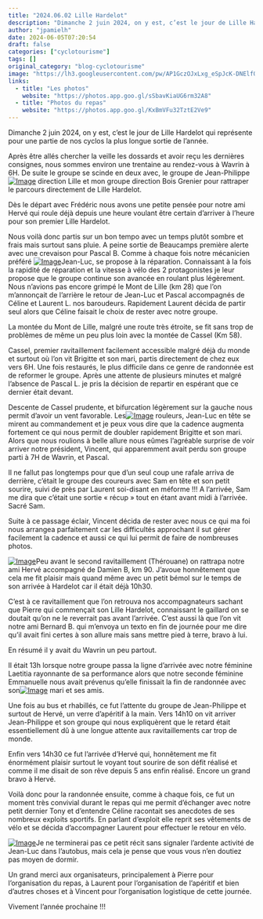 ```yaml
---
title: "2024.06.02 Lille Hardelot"
description: "Dimanche 2 juin 2024, on y est, c’est le jour de Lille Hardelot qui représente pour une partie de nos cyclos la plus longue sortie de l’année."
author: "jpamielh"
date: 2024-06-05T07:20:54
draft: false
categories: ["cyclotourisme"]
tags: []
original_category: "blog-cyclotourisme"
image: "https://lh3.googleusercontent.com/pw/AP1GczOJxLxg_eSpJcK-DNElfOoiskoiLRxyCb_tOk5VrEanOta0iVWJ3n0VV06zbgn8CyH8CzkKS8TsXFH7SaxHPAgNmeehoas3vBbbsniikegUR38FtZ4uIvZ_zkub7zJb4-P8dspUApbIAqyi_VxBX29bzQ=w1453-h1090-s-no-gm?authuser=1"
links:
  - title: "Les photos"
    website: "https://photos.app.goo.gl/sSbavKiaUG6rm32A8"
  - title: "Photos du repas"
    website: "https://photos.app.goo.gl/KxBmVFu32TztE2Ve9"
---
```


Dimanche 2 juin 2024, on y est, c’est le jour de Lille Hardelot qui représente pour une partie de nos cyclos la plus longue sortie de l’année.

<!--more-->

Après être allés chercher la veille les dossards et avoir reçu les dernières consignes, nous sommes environ une trentaine au rendez-vous à Wavrin à 6H. De suite le groupe se scinde en deux avec, le groupe de Jean-Philippe[![Image](https://lh3.googleusercontent.com/pw/AP1GczO3Dkl5yAnfN6DwDnGN3ubHaDlShqfrZfl0_LpDzA0M7KnOedFDdNs6Ev4KxJShRKC74AxqLbW5nEmAFdO9eXpl0u1t4JAYSHURcCxDJcSEbDSbmDTq1TwuxrZg0n3W0c5b_KRhNBuQ0zNraEmhsV8wig=w1738-h783-s-no-gm?authuser=1)](https://lh3.googleusercontent.com/pw/AP1GczO3Dkl5yAnfN6DwDnGN3ubHaDlShqfrZfl0_LpDzA0M7KnOedFDdNs6Ev4KxJShRKC74AxqLbW5nEmAFdO9eXpl0u1t4JAYSHURcCxDJcSEbDSbmDTq1TwuxrZg0n3W0c5b_KRhNBuQ0zNraEmhsV8wig=w1738-h783-s-no-gm?authuser=1) direction Lille et mon groupe direction Bois Grenier pour rattraper le parcours directement de Lille Hardelot.

Dès le départ avec Frédéric nous avons une petite pensée pour notre ami Hervé qui roule déjà depuis une heure voulant être certain d’arriver à l’heure pour son premier Lille Hardelot.

Nous voilà donc partis sur un bon tempo avec un temps plutôt sombre et frais mais surtout sans pluie. A peine sortie de Beaucamps première alerte avec une crevaison pour Pascal B. Comme à chaque fois notre mécanicien préféré [![Image](https://lh3.googleusercontent.com/pw/AP1GczMsRLhEBnRhkIT8wwVdkCogokoKhmZG2M3FAF6etA41V35X4ksHfS7rrx68i0FaVBxg7QwAbZdCU2Gpy4wdqfkt9j9VY88l4xhS26JgS8DK_ADTXlDJsr9bzKUc6WLLhhIb_cFlLK2cAPotJag364ULxA=w1738-h783-s-no-gm?authuser=1)](https://lh3.googleusercontent.com/pw/AP1GczMsRLhEBnRhkIT8wwVdkCogokoKhmZG2M3FAF6etA41V35X4ksHfS7rrx68i0FaVBxg7QwAbZdCU2Gpy4wdqfkt9j9VY88l4xhS26JgS8DK_ADTXlDJsr9bzKUc6WLLhhIb_cFlLK2cAPotJag364ULxA=w1738-h783-s-no-gm?authuser=1)Jean-Luc, se propose à la réparation. Connaissant à la fois la rapidité de réparation et la vitesse à vélo des 2 protagonistes je leur propose que le groupe continue son avancée en roulant plus légèrement. Nous n’avions pas encore grimpé le Mont de Lille (km 28) que l’on m’annonçait de l’arrière le retour de Jean-Luc et Pascal accompagnés de Céline et Laurent L. nos baroudeurs. Rapidement Laurent décida de partir seul alors que Céline faisait le choix de rester avec notre groupe.

La montée du Mont de Lille, malgré une route très étroite, se fit sans trop de problèmes de même un peu plus loin avec la montée de Cassel (Km 58).

Cassel, premier ravitaillement facilement accessible malgré déjà du monde et surtout où l’on vit Brigitte et son mari, partis directement de chez eux vers 6H. Une fois restaurés, le plus difficile dans ce genre de randonnée est de reformer le groupe. Après une attente de plusieurs minutes et malgré l’absence de Pascal L. je pris la décision de repartir en espérant que ce dernier était devant.

Descente de Cassel prudente, et bifurcation légèrement sur la gauche nous permit d’avoir un vent favorable. Les[![Image](https://lh3.googleusercontent.com/pw/AP1GczPqE312xcm6lz3ScZV8c7EjGtVzQkIDu6tR9awLOq5neK6DSVSTd3HixYf8GjVshzTxH-DPqDw3AMIvmmpX9iHf0hEe4NA2GiW5hYneVr5BGWjNbsMGrVx9wToS3mxMMxlSlLWZ5NeKa51_BijRmx0GMg=w1738-h783-s-no-gm?authuser=1)](https://lh3.googleusercontent.com/pw/AP1GczPqE312xcm6lz3ScZV8c7EjGtVzQkIDu6tR9awLOq5neK6DSVSTd3HixYf8GjVshzTxH-DPqDw3AMIvmmpX9iHf0hEe4NA2GiW5hYneVr5BGWjNbsMGrVx9wToS3mxMMxlSlLWZ5NeKa51_BijRmx0GMg=w1738-h783-s-no-gm?authuser=1) rouleurs, Jean-Luc en tête se mirent au commandement et je peux vous dire que la cadence augmenta fortement ce qui nous permit de doubler rapidement Brigitte et son mari. Alors que nous roulions à belle allure nous eûmes l’agréable surprise de voir arriver notre président, Vincent, qui apparemment avait perdu son groupe parti à 7H de Wavrin,&nbsp;et Pascal.

Il ne fallut pas longtemps pour que d’un seul coup une rafale arriva de derrière, c’était le groupe des coureurs avec Sam en tête et son petit sourire, suivi de près par Laurent soi-disant en méforme&nbsp;!!! A l’arrivée, Sam me dira que c’était une sortie «&nbsp;récup&nbsp;» tout en étant avant midi à l’arrivée. Sacré Sam.

Suite à ce passage éclair, Vincent décida de rester avec nous ce qui ma foi nous arrangea parfaitement car les difficultés approchant il sut gérer facilement la cadence et aussi ce qui lui permit de faire de nombreuses photos.

[![Image](https://lh3.googleusercontent.com/pw/AP1GczPMIaDvfEV7RZg3kXqoh3NxRqjzi9QcphNfBfFSFWdqUvKWggCP4TUxInkMsxiZ5RdBgYrDK1ynY6g5yCszbVdWEgvUqHf5HD4kzTYT_5g9xbJEBXcsZAA1XUFA97viB_KCUTKU99P6-zga3cugGIBRPQ=w1738-h783-s-no-gm?authuser=1)](https://lh3.googleusercontent.com/pw/AP1GczPMIaDvfEV7RZg3kXqoh3NxRqjzi9QcphNfBfFSFWdqUvKWggCP4TUxInkMsxiZ5RdBgYrDK1ynY6g5yCszbVdWEgvUqHf5HD4kzTYT_5g9xbJEBXcsZAA1XUFA97viB_KCUTKU99P6-zga3cugGIBRPQ=w1738-h783-s-no-gm?authuser=1)Peu avant le second ravitaillement (Thérouane) on rattrapa notre ami Hervé accompagné de Damien B, km 90. J’avoue honnêtement que cela me fit plaisir mais quand même avec un petit bémol sur le temps de son arrivée à Hardelot car il était déjà 10h30.

C’est à ce ravitaillement que l’on retrouva nos accompagnateurs sachant que Pierre qui commençait son Lille Hardelot, connaissant le gaillard on se doutait qu’on ne le reverrait pas avant l’arrivée. C’est aussi là que l’on vit notre ami Bernard B. qui m’envoya un texto en fin de journée pour me dire qu’il avait fini certes à son allure mais sans mettre pied à terre, bravo à lui.

En résumé il y avait du Wavrin un peu partout.

Il était 13h lorsque notre groupe passa la ligne d’arrivée avec notre féminine Laetitia rayonnante de sa performance alors que notre seconde féminine Emmanuelle nous avait prévenus qu’elle finissait la fin de randonnée avec son[![Image](https://lh3.googleusercontent.com/pw/AP1GczN0V7EiOlbr6j2XQTJm63oKy-jDhf3wlRDl_roM-B0FrIR8vExII8m8GUl58wmZDntruT04XXz8RFDs7mfpjjItWZ5i_QzBjIvG0HpZ0LCEtViKY0EvV4Pfno5j3UsQh02C_rpBLnEUtSiVSoJIzXZ2kg=w1738-h783-s-no-gm?authuser=1)](https://lh3.googleusercontent.com/pw/AP1GczN0V7EiOlbr6j2XQTJm63oKy-jDhf3wlRDl_roM-B0FrIR8vExII8m8GUl58wmZDntruT04XXz8RFDs7mfpjjItWZ5i_QzBjIvG0HpZ0LCEtViKY0EvV4Pfno5j3UsQh02C_rpBLnEUtSiVSoJIzXZ2kg=w1738-h783-s-no-gm?authuser=1) mari et ses amis.

Une fois au bus et rhabillés, ce fut l’attente du groupe de Jean-Philippe et surtout de Hervé, un verre d’apéritif à la main. Vers 14h10 on vit arriver Jean-Philippe et son groupe qui nous expliquèrent que le retard était essentiellement dû à une longue attente aux ravitaillements car trop de monde. 

Enfin vers 14h30 ce fut l’arrivée d’Hervé qui, honnêtement me fit énormément plaisir surtout le voyant tout sourire de son défit réalisé et comme il me disait de son rêve depuis 5 ans enfin réalisé. Encore un grand bravo à Hervé.

Voilà donc pour la randonnée ensuite, comme à chaque fois, ce fut un moment très convivial durant le repas qui me permit d’échanger avec notre petit dernier Tony et d’entendre Céline racontait ses anecdotes de ses nombreux exploits sportifs. En parlant d’exploit elle reprit ses vêtements de vélo et se décida d’accompagner Laurent pour effectuer le retour en vélo.

[![Image](https://lh3.googleusercontent.com/pw/AP1GczNP_a_IC8dgtyUWP9JgBoDjOhCyAgVsSinL_Z4D0QC_0PDlpU4-acNykhoHe06GV_Qdztz5cIM3I2jChUh7MSkWWgrPVUZJoh8zcD9SWGLetBWcTK-4py_A6P2LmZpyaf-0mbTFjHHV_tTpmTA_K0Pfcw=w1453-h1090-s-no-gm?authuser=1)](https://lh3.googleusercontent.com/pw/AP1GczNP_a_IC8dgtyUWP9JgBoDjOhCyAgVsSinL_Z4D0QC_0PDlpU4-acNykhoHe06GV_Qdztz5cIM3I2jChUh7MSkWWgrPVUZJoh8zcD9SWGLetBWcTK-4py_A6P2LmZpyaf-0mbTFjHHV_tTpmTA_K0Pfcw=w1453-h1090-s-no-gm?authuser=1)Je ne terminerai pas ce petit récit sans signaler l’ardente activité de Jean-Luc dans l’autobus, mais cela je pense que vous vous n’en doutiez pas moyen de dormir.

Un grand merci aux organisateurs, principalement à Pierre pour l’organisation du repas, à Laurent pour l’organisation de l’apéritif et bien d’autres choses et à Vincent pour l’organisation logistique de cette journée.

Vivement l’année prochaine&nbsp;!!!